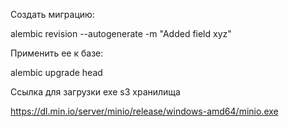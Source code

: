 Создать миграцию:

alembic revision --autogenerate -m "Added field xyz"

Применить ее к базе:

alembic upgrade head




Ссылка для загрузки exe s3 хранилища 

https://dl.min.io/server/minio/release/windows-amd64/minio.exe
